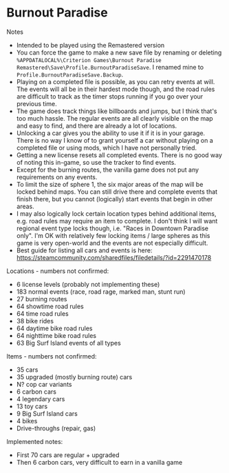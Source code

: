 # Burnout Paradise

Notes
- Intended to be played using the Remastered version
- You can force the game to make a new save file by renaming or deleting `%APPDATALOCAL%\Criterion Games\Burnout Paradise Remastered\Save\Profile.BurnoutParadiseSave`. I renamed mine to `Profile.BurnoutParadiseSave.Backup`.
- Playing on a completed file is possible, as you can retry events at will. The events will all be in their hardest mode though, and the road rules are difficult to track as the timer stops running if you go over your previous time.
- The game does track things like billboards and jumps, but I think that's too much hassle. The regular events are all clearly visible on the map and easy to find, and there are already a lot of locations.
- Unlocking a car gives you the ability to use it if it is in your garage. There is no way I know of to grant yourself a car without playing on a completed file or using mods, which I have not personally tried.
- Getting a new license resets all completed events. There is no good way of noting this in-game, so use the tracker to find events.
- Except for the burning routes, the vanilla game does not put any requirements on any events.
- To limit the size of sphere 1, the six major areas of the map will be locked behind maps. You can still drive there and complete events that finish there, but you cannot (logically) start events that begin in other areas.
- I may also logically lock certain location types behind additional items, e.g. road rules may require an item to complete. I don't think I will want regional event type locks though, i.e. "Races in Downtown Paradise only". I'm OK with relatively few locking items / large spheres as this game is very open-world and the events are not especially difficult.
- Best guide for listing all cars and events is here: https://steamcommunity.com/sharedfiles/filedetails/?id=2291470178

Locations - numbers not confirmed:
- 6 license levels (probably not implementing these)
- 183 normal events (race, road rage, marked man, stunt run)
- 27 burning routes
- 64 showtime road rules
- 64 time road rules
- 38 bike rides
- 64 daytime bike road rules
- 64 nighttime bike road rules
- 63 Big Surf Island events of all types

Items - numbers not confirmed:
- 35 cars
- 35 upgraded (mostly burning route) cars
- N? cop car variants
- 6 carbon cars
- 4 legendary cars
- 13 toy cars
- 9 Big Surf Island cars
- 4 bikes
- Drive-throughs (repair, gas)

Implemented notes:
- First 70 cars are regular + upgraded
- Then 6 carbon cars, very difficult to earn in a vanilla game
